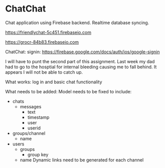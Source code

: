 # ChatChat

Chat application using Firebase backend. Realtime database syncing. 

https://friendlychat-5c451.firebaseio.com

https://grocr-84b83.firebaseio.com


ChatChat: 
signin: https://firebase.google.com/docs/auth/ios/google-signin

I will have to punt the second part of this assignment. Last week my dad had to go to the hosptial for internal bleeding causing me to fall behind. It appears I will not be able to catch up. 

What works: 
log in and basic chat functionality

What needs to be added: 
Model needs to be fixed to include: 
- chats
    -   messages
        - text
        - timestamp
        - user
        - userid
- groups/channel
    - name
- users
    - groups
        - group key
    - name
Dynamic links need to be generated for each channel
